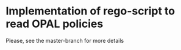 # Implementation of rego-script to read OPAL policies
Please, see the master-branch for more details






